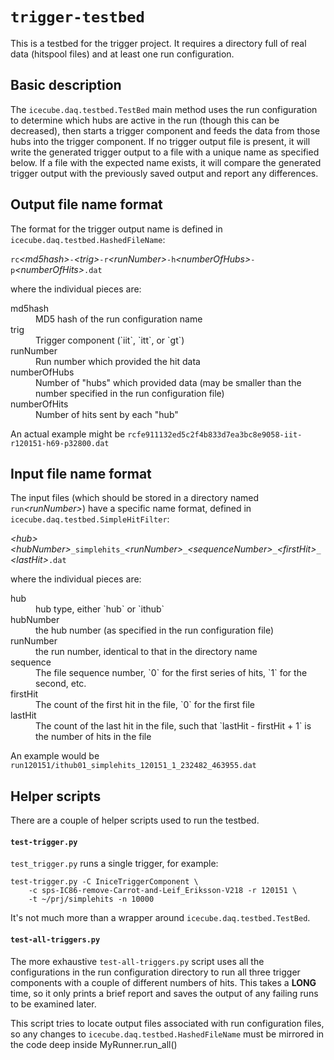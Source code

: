 # `trigger-testbed`

This is a testbed for the trigger project.  It requires a directory full of
real data (hitspool files) and at least one run configuration.

## Basic description

The `icecube.daq.testbed.TestBed` main method uses the run
configuration to determine which hubs are active in the run (though
this can be decreased), then starts a trigger component and feeds the
data from those hubs into the trigger component.  If no trigger output
file is present, it will write the generated trigger output to a file
with a unique name as specified below.  If a file with the
expected name exists, it will compare the generated trigger output
with the previously saved output and report any differences.

## Output file name format

The format for the trigger output name is defined in
`icecube.daq.testbed.HashedFileName`:

`rc`*&lt;md5hash&gt;*`-`*&lt;trig&gt;*`-r`*&lt;runNumber&gt;*`-h`*&lt;numberOfHubs&gt;*`-p`*&lt;numberOfHits&gt;*`.dat`

where the individual pieces are:
<dl>
  <dt>md5hash</dt>
  <dd>MD5 hash of the run configuration name</dd>
  <dt>trig</dt>
  <dd>Trigger component (`iit`, `itt`, or `gt`)</dd>
  <dt>runNumber</dt>
  <dd>Run number which provided the hit data</dd>
  <dt>numberOfHubs</dt>
  <dd>Number of "hubs" which provided data (may be smaller than the
  number specified in the run configuration file)</dd>
  <dt>numberOfHits</dt>
  <dd>Number of hits sent by each "hub"</dd>
</dl>

An actual example might be
`rcfe911132ed5c2f4b833d7ea3bc8e9058-iit-r120151-h69-p32800.dat`

## Input file name format
The input files (which should be stored in a directory
named `run`*&lt;runNumber&gt;*) have a specific name format, defined in
`icecube.daq.testbed.SimpleHitFilter`:

*&lt;hub&gt;*_&lt;hubNumber&gt;_`_simplehits_`*&lt;runNumber&gt;*`_`*&lt;sequenceNumber&gt;*`_`*&lt;firstHit&gt;*`_`*&lt;lastHit&gt;*`.dat`

where the individual pieces are:
<dl>
  <dt>hub</dt>
  <dd>hub type, either `hub` or `ithub`</dd>
  <dt>hubNumber</dt>
  <dd>the hub number (as specified in the run configuration file)</dd>
  <dt>runNumber</dt>
  <dd>the run number, identical to that in the directory name</dd>
  <dt>sequence</dt>
  <dd>The file sequence number, `0` for the first series of hits, `1`
  for the second, etc.</dd>
  <dt>firstHit</dt>
  <dd>The count of the first hit in the file, `0` for the first file</dd>
  <dt>lastHit</dt>
  <dd>The count of the last hit in the file, such that `lastHit -
  firstHit + 1` is the number of hits in the file</dd>

An example would be
`run120151/ithub01_simplehits_120151_1_232482_463955.dat`

## Helper scripts

There are a couple of helper scripts used to run the testbed.

#### `test-trigger.py`

`test_trigger.py` runs a single trigger, for example:

    test-trigger.py -C IniceTriggerComponent \
	    -c sps-IC86-remove-Carrot-and-Leif_Eriksson-V218 -r 120151 \
		-t ~/prj/simplehits -n 10000

It's not much more than a wrapper around
`icecube.daq.testbed.TestBed`.

#### `test-all-triggers.py`

The more exhaustive `test-all-triggers.py` script uses all the
configurations in the run configuration directory to run all three
trigger components with a couple of different numbers of hits.  This takes a
**LONG** time, so it only prints a brief report and saves the output of
any failing runs to be examined later.

This script tries to locate output files associated with run
configuration files, so any changes to
`icecube.daq.testbed.HashedFileName` must be mirrored in the code
deep inside MyRunner.run_all()
